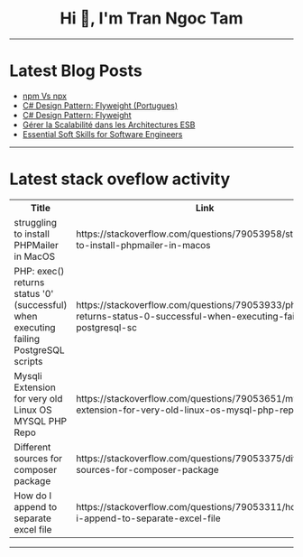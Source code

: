 <h1 align="center">Hi 👋, I'm Tran Ngoc Tam</h1>

---

# Latest Blog Posts 
<!-- BLOG-POST-LIST:START -->
- [npm Vs npx](https://dev.to/jagroop2001/npm-vs-npx-1anc)
- [C# Design Pattern: Flyweight &lpar;Portugues&rpar;](https://dev.to/juarezasjunior/c-design-pattern-flyweight-portugues-3hcl)
- [C# Design Pattern: Flyweight](https://dev.to/juarezasjunior/c-design-pattern-flyweight-29gn)
- [Gérer la Scalabilité dans les Architectures ESB](https://dev.to/karimatak_26/gerer-la-scalabilite-dans-les-architectures-esb-4hh3)
- [Essential Soft Skills for Software Engineers](https://dev.to/saikatcdas/essential-soft-skills-for-software-engineers-o57)
<!-- BLOG-POST-LIST:END -->

---

# Latest stack oveflow activity
<table>
  <tr><th>Title</th><th>Link</th></tr>
  <!-- STACKOVERFLOW:START --><tr><td>struggling to install PHPMailer in MacOS</td><td>https://stackoverflow.com/questions/79053958/struggling-to-install-phpmailer-in-macos</td></tr><tr><td>PHP: exec&lpar;&rpar; returns status &#39;0&#39; &lpar;successful&rpar; when executing failing PostgreSQL scripts</td><td>https://stackoverflow.com/questions/79053933/php-exec-returns-status-0-successful-when-executing-failing-postgresql-sc</td></tr><tr><td>Mysqli Extension for very old Linux OS MYSQL PHP Repo</td><td>https://stackoverflow.com/questions/79053651/mysqli-extension-for-very-old-linux-os-mysql-php-repo</td></tr><tr><td>Different sources for composer package</td><td>https://stackoverflow.com/questions/79053375/different-sources-for-composer-package</td></tr><tr><td>How do I append to separate excel file</td><td>https://stackoverflow.com/questions/79053311/how-do-i-append-to-separate-excel-file</td></tr><!-- STACKOVERFLOW:END -->
</table>

---


